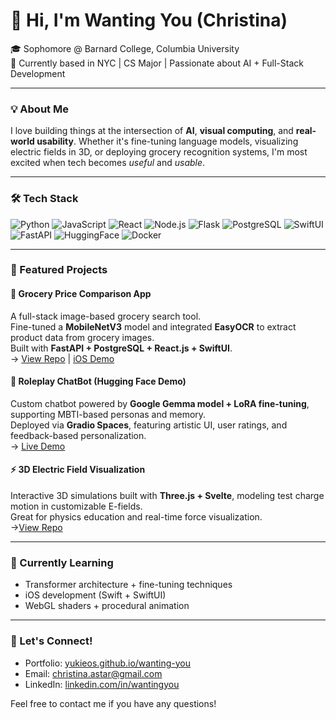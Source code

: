 # 👋 Hi, I'm Wanting You (Christina)

🎓 Sophomore @ Barnard College, Columbia University  
📍 Currently based in NYC | CS Major | Passionate about AI + Full-Stack Development

---

### 💡 About Me

I love building things at the intersection of **AI**, **visual computing**, and **real-world usability**. Whether it's fine-tuning language models, visualizing electric fields in 3D, or deploying grocery recognition systems, I'm most excited when tech becomes *useful* and *usable*.

---

### 🛠️ Tech Stack

![Python](https://img.shields.io/badge/-Python-3776AB?style=flat&logo=python&logoColor=white)
![JavaScript](https://img.shields.io/badge/-JavaScript-F7DF1E?style=flat&logo=javascript&logoColor=black)
![React](https://img.shields.io/badge/-React-61DAFB?style=flat&logo=react&logoColor=black)
![Node.js](https://img.shields.io/badge/-Node.js-339933?style=flat&logo=node.js&logoColor=white)
![Flask](https://img.shields.io/badge/-Flask-000000?style=flat&logo=flask&logoColor=white)
![PostgreSQL](https://img.shields.io/badge/-PostgreSQL-336791?style=flat&logo=postgresql&logoColor=white)
![SwiftUI](https://img.shields.io/badge/-SwiftUI-FA7343?style=flat&logo=swift&logoColor=white)
![FastAPI](https://img.shields.io/badge/-FastAPI-009688?style=flat&logo=fastapi&logoColor=white)
![HuggingFace](https://img.shields.io/badge/-HuggingFace-FFD21F?style=flat&logo=huggingface&logoColor=black)
![Docker](https://img.shields.io/badge/-Docker-2496ED?style=flat&logo=docker&logoColor=white)

---

### 📌 Featured Projects

#### 🛒 Grocery Price Comparison App
A full-stack image-based grocery search tool.  
Fine-tuned a **MobileNetV3** model and integrated **EasyOCR** to extract product data from grocery images.  
Built with **FastAPI + PostgreSQL + React.js + SwiftUI**.  
→ [View Repo](https://groceryapp-website.onrender.com/) | [iOS Demo](https://drive.google.com/file/d/1ThKRE7pBXVwkVrnv8XigoxLiNiJuPj6Q/view?usp=sharing)

#### 💬 Roleplay ChatBot (Hugging Face Demo)
Custom chatbot powered by **Google Gemma model + LoRA fine-tuning**, supporting MBTI-based personas and memory.  
Deployed via **Gradio Spaces**, featuring artistic UI, user ratings, and feedback-based personalization.  
→ [Live Demo](https://huggingface.co/spaces/yukieos/RoleplayDemo)

#### ⚡ 3D Electric Field Visualization
Interactive 3D simulations built with **Three.js + Svelte**, modeling test charge motion in customizable E-fields.  
Great for physics education and real-time force visualization.  
→[View Repo](https://github.com/Yukieos/efg/tree/3demos-3rd-version)

---

### 🧠 Currently Learning
- Transformer architecture + fine-tuning techniques
- iOS development (Swift + SwiftUI)
- WebGL shaders + procedural animation

---

### 🔗 Let's Connect!

- Portfolio: [yukieos.github.io/wanting-you](https://yukieos.github.io/wanting-you/)
- Email: christina.astar@gmail.com
- LinkedIn: [linkedin.com/in/wantingyou](https://www.linkedin.com/in/wanting-you-1a092a2b5/)

Feel free to contact me if you have any questions!
